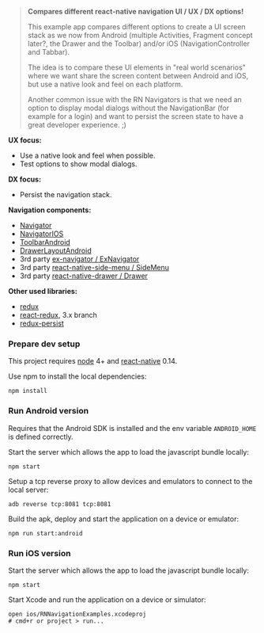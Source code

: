 > **Compares different react-native navigation UI / UX / DX options!**
>
> This example app compares different options to create a UI screen stack
> as we now from Android (multiple Activities, Fragment concept later?,
> the Drawer and the Toolbar) and/or iOS (NavigationController and Tabbar).
>
> The idea is to compare these UI elements in "real world scenarios" where we
> want share the screen content between Android and iOS, but use a native look
> and feel on each platform.
>
> Another common issue with the RN Navigators is that we need an option to
> display modal dialogs without the NavigationBar (for example for a login)
> and want to persist the screen state to have a great developer experience. ;)

**UX focus:**

- Use a native look and feel when possible.
- Test options to show modal dialogs.

**DX focus:**

- Persist the navigation stack.

**Navigation components:**

* [Navigator](https://facebook.github.io/react-native/docs/navigator.html)
* [NavigatorIOS](https://facebook.github.io/react-native/docs/navigatorios.html)
* [ToolbarAndroid](https://facebook.github.io/react-native/docs/toolbarandroid.html)
* [DrawerLayoutAndroid](https://facebook.github.io/react-native/docs/drawerlayoutandroid.html)
* 3rd party [ex-navigator / ExNavigator](https://github.com/exponentjs/ex-navigator)
* 3rd party [react-native-side-menu / SideMenu](https://github.com/Kureev/react-native-side-menu)
* 3rd party [react-native-drawer / Drawer](https://github.com/rt2zz/react-native-drawer)

**Other used libraries:**

* [redux](https://github.com/rackt/redux)
* [react-redux](https://github.com/rackt/react-redux/tree/v3.1.0), 3.x branch
* [redux-persist](https://github.com/rt2zz/redux-persist)

### Prepare dev setup

This project requires [node](https://nodejs.org/) 4+ and
[react-native](https://facebook.github.io/react-native/) 0.14.

Use npm to install the local dependencies:

    npm install

### Run Android version

Requires that the Android SDK is installed and the env variable `ANDROID_HOME`
is defined correctly.

Start the server which allows the app to load the javascript bundle locally:

    npm start

Setup a tcp reverse proxy to allow devices and emulators to connect to the
local server:

    adb reverse tcp:8081 tcp:8081

Build the apk, deploy and start the application on a device or emulator:

    npm run start:android

### Run iOS version

Start the server which allows the app to load the javascript bundle locally:

    npm start

Start Xcode and run the application on a device or simulator:

    open ios/RNNavigationExamples.xcodeproj
    # cmd+r or project > run...
